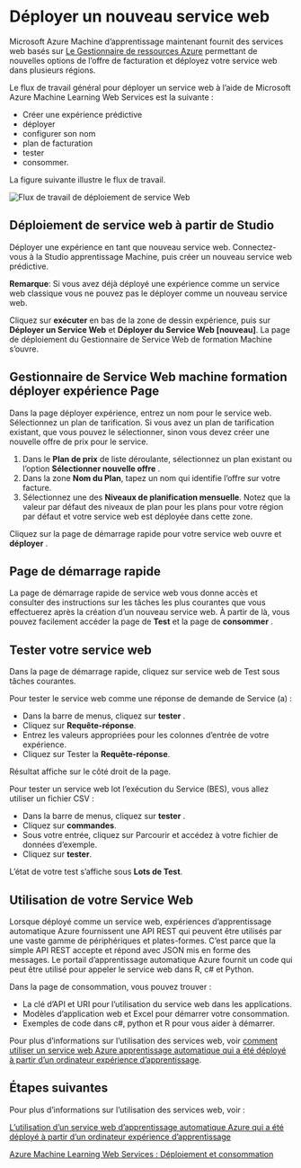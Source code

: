 <properties
   pageTitle="Déploiement d’un Service Web"
   description="Le flux de travail de déploiement d’un processeur en fonction de service web"
   services="machine-learning"
   documentationCenter=""
   authors="vDonGlover"
   manager="raymondl"
   editor=""/>

<tags
    ms.service="machine-learning"
    ms.workload="data-services"
    ms.tgt_pltfrm="na"
    ms.devlang="na"
    ms.topic="article"
    ms.date="10/04/2016"
    ms.author="v-donglo"/>

# <a name="deploy-a-new-web-service"></a>Déployer un nouveau service web

Microsoft Azure Machine d’apprentissage maintenant fournit des services web basés sur [Le Gestionnaire de ressources Azure](../azure-resource-manager/resource-group-overview.md) permettant de nouvelles options de l’offre de facturation et déployez votre service web dans plusieurs régions.

Le flux de travail général pour déployer un service web à l’aide de Microsoft Azure Machine Learning Web Services est la suivante :

* Créer une expérience prédictive
* déployer
* configurer son nom
* plan de facturation
* tester
* consommer.

La figure suivante illustre le flux de travail.

![Flux de travail de déploiement de service Web][1]
 
## <a name="deploy-web-service-from-studio"></a>Déploiement de service web à partir de Studio 

Déployer une expérience en tant que nouveau service web. Connectez-vous à la Studio apprentissage Machine, puis créer un nouveau service web prédictive. 

**Remarque**: Si vous avez déjà déployé une expérience comme un service web classique vous ne pouvez pas le déployer comme un nouveau service web.
 
Cliquez sur **exécuter** en bas de la zone de dessin expérience, puis sur **Déployer un Service Web** et **Déployer du Service Web [nouveau]**. La page de déploiement du Gestionnaire de Service Web de formation Machine s’ouvre.

## <a name="machine-learning-web-service-manager-deploy-experiment-page"></a>Gestionnaire de Service Web machine formation déployer expérience Page
Dans la page déployer expérience, entrez un nom pour le service web.
Sélectionnez un plan de tarification. Si vous avez un plan de tarification existant, que vous pouvez le sélectionner, sinon vous devez créer une nouvelle offre de prix pour le service. 

1.  Dans le **Plan de prix** de liste déroulante, sélectionnez un plan existant ou l’option **Sélectionner nouvelle offre** .
2.  Dans la zone **Nom du Plan**, tapez un nom qui identifie l’offre sur votre facture.
3.  Sélectionnez une des **Niveaux de planification mensuelle**. Notez que la valeur par défaut des niveaux de plan pour les plans pour votre région par défaut et votre service web est déployée dans cette zone.

Cliquez sur la page de démarrage rapide pour votre service web ouvre et **déployer** .

## <a name="quickstart-page"></a>Page de démarrage rapide
La page de démarrage rapide de service web vous donne accès et consulter des instructions sur les tâches les plus courantes que vous effectuerez après la création d’un nouveau service web. À partir de là, vous pouvez facilement accéder la page de **Test** et la page de **consommer** .

## <a name="testing-your-web-service"></a>Tester votre service web

Dans la page de démarrage rapide, cliquez sur service web de Test sous tâches courantes.   

Pour tester le service web comme une réponse de demande de Service (a) :

* Dans la barre de menus, cliquez sur **tester** .
* Cliquez sur **Requête-réponse**.
* Entrez les valeurs appropriées pour les colonnes d’entrée de votre expérience.
* Cliquez sur Tester la **Requête-réponse**.

Résultat affiche sur le côté droit de la page.

Pour tester un service web lot l’exécution du Service (BES), vous allez utiliser un fichier CSV :

* Dans la barre de menus, cliquez sur **tester** .
* Cliquez sur **commandes**.
* Sous votre entrée, cliquez sur Parcourir et accédez à votre fichier de données d’exemple.
* Cliquez sur **tester**.

L’état de votre test s’affiche sous **Lots de Test**.

## <a name="consuming-your-web-service"></a>Utilisation de votre Service Web

Lorsque déployé comme un service web, expériences d’apprentissage automatique Azure fournissent une API REST qui peuvent être utilisés par une vaste gamme de périphériques et plates-formes. C’est parce que la simple API REST accepte et répond avec JSON mis en forme des messages. Le portail d’apprentissage automatique Azure fournit un code qui peut être utilisé pour appeler le service web dans R, c# et Python.
 
Dans la page de consommation, vous pouvez trouver :

* La clé d’API et URI pour l’utilisation du service web dans les applications.
* Modèles d’application web et Excel pour démarrer votre consommation.
* Exemples de code dans c#, python et R pour vous aider à démarrer.

Pour plus d’informations sur l’utilisation des services web, voir [comment utiliser un service web Azure apprentissage automatique qui a été déployé à partir d’un ordinateur expérience d’apprentissage](machine-learning-consume-web-services.md).

## <a name="next-steps"></a>Étapes suivantes

Pour plus d’informations sur l’utilisation des services web, voir :

[L’utilisation d’un service web d’apprentissage automatique Azure qui a été déployé à partir d’un ordinateur expérience d’apprentissage](machine-learning-consume-web-services.md)

[Azure Machine Learning Web Services : Déploiement et consommation](machine-learning-deploy-consume-web-service-guide.md)

<!--Image references-->
[1]: ./media/machine-learning-webservice-deploy-a-web-service/armdeploymentworkflow.png


<!--links-->
